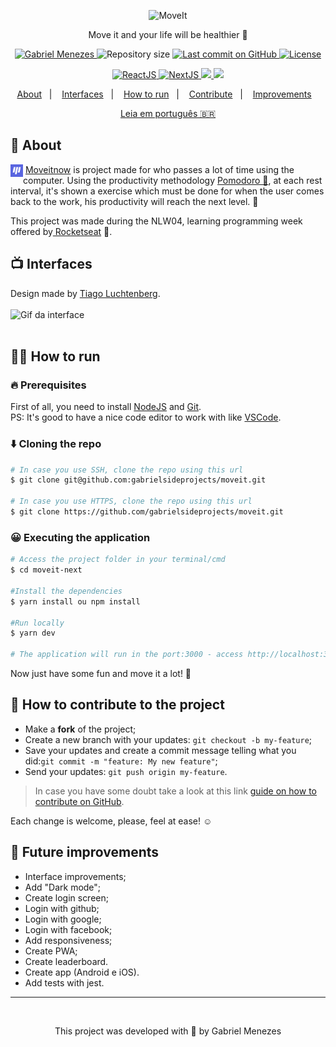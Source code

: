 <p align="center">
   <img src="https://raw.githubusercontent.com/tavareshenrique/moveit-nlw/0b786b8b8a18788f7d854a176a26e9ccc3d5f28a/public/logo.svg" alt="MoveIt" width="280"/>
</p>
<p align="center">
  Move it and your life will be healthier 💜
</p>
<p align="center">
   <a href="https://www.linkedin.com/in/gabrielmenezesdev/">
      <img alt="Gabriel Menezes" src="https://img.shields.io/badge/-Gabriel Menezes-4e5acf?style=flat&logo=Linkedin&logoColor=black" />
   </a>
 <img alt="Repository size" src="https://img.shields.io/github/repo-size/gabrielsideprojects/moveit?color=4e5acf">

  <a aria-label="Last Commit" href="https://github.com/gabrielsideprojects/moveit/commits/master">
    <img alt="Last commit on GitHub" src="https://img.shields.io/github/last-commit/gabrielsideprojects/moveit?color=4e5acf">
  <img alt="License" src="https://img.shields.io/badge/license-MIT-4e5acf">
  </a>
</p>
<p align="center"> 
  <a target="_blank" href="https://reactjs.org/">
    <img alt="ReactJS" src="https://img.shields.io/static/v1?color=blue&label=React&message=JS&?style=plastic&logo=React">
  </a>
  <a target="_blank" href="https://nextjs.org/">
    <img alt="NextJS" src="https://img.shields.io/static/v1?color=white&label=Next&message=JS&?style=plastic&logo=Next.js">
  </a> 
  <a target="_blank" href="https://www.typescriptlang.org">
    <img src="https://img.shields.io/static/v1?color=blue&label=Typescript&message=TS&?style=plastic&logo=Typescript">
  </a>   
  <a target="_blank" href="https://developer.mozilla.org/pt-BR/docs/Web/JavaScript">
    <img src="https://img.shields.io/static/v1?color=yellow&label=Javascript&message=JS&?style=plastic&logo=Javascript">
  </a>  
</p>
<p align="center">
  <a href="#-about">About</a>&nbsp;&nbsp;&nbsp;|&nbsp;&nbsp;&nbsp;
  <a href="#-interfaces">Interfaces</a>&nbsp;&nbsp;&nbsp;|&nbsp;&nbsp;&nbsp;
  <a href="#-how-to-run">How to run</a>&nbsp;&nbsp;&nbsp;|&nbsp;&nbsp;&nbsp;
  <a href="#-how-to-contribute-to-the-project">Contribute</a>&nbsp;&nbsp;&nbsp;|&nbsp;&nbsp;&nbsp;
  <a href="#-future-improvements">Improvements</a>&nbsp;&nbsp;&nbsp;
</p>
<p align="center"><a target="_blank" href="./README.md">Leia em português 🇧🇷 </a></p>

## 🧠  **About**
<p>
<img src="./public/favicon.png" alt="favicon" width="20" style="float:left;"/>
  &nbsp;<a target="_blank" href="https://moveitnow-phi.vercel.app">Moveitnow</a> is project made for who passes a lot of time using the computer. Using the productivity methodology <a target="_blank" href="https://www.youtube.com/watch?v=mNBmG24djoY">Pomodoro 🍅</a>, at each rest interval, it's shown a exercise which must be done for when the user comes back to the work, his productivity will reach the next level. 🚀

  This project was made during the NLW04, learning programming week offered by<a target="_blank" href="https://rocketseat.com.br"> Rocketseat</a> 💜.
</p>

## 📺 **Interfaces** 
Design made by [Tiago Luchtenberg](https://www.instagram.com/tiagoluchtenberg/).<br/><br/>
![Gif da interface](https://media.giphy.com/media/C1LgSBW32XJZk8yKYj/giphy.gif)
<br/>
<br/>

## 👨‍💻 **How to run**

### 🔥 Prerequisites
First of all, you need to install [NodeJS](https://nodejs.org/en/) and [Git](https://git-scm.com).<br/>
PS: It's good to have a nice code editor to work with like [VSCode](https://code.visualstudio.com).

### ⬇️ Cloning the repo
```bash
# In case you use SSH, clone the repo using this url
$ git clone git@github.com:gabrielsideprojects/moveit.git

# In case you use HTTPS, clone the repo using this url
$ git clone https://github.com/gabrielsideprojects/moveit.git

```

### 😀 Executing the application

```bash
# Access the project folder in your terminal/cmd
$ cd moveit-next

#Install the dependencies
$ yarn install ou npm install

#Run locally
$ yarn dev

# The application will run in the port:3000 - access http://localhost:3000 in the browser you desire.
```
Now just have some fun and move it a lot! 🚀

## 🤔 How to contribute to the project

- Make a **fork** of the project;
- Create a new branch with your updates: `git checkout -b my-feature`;
- Save your updates and create a commit message telling what you did:`git commit -m "feature: My new feature"`;
- Send your updates: `git push origin my-feature`.

> In case you have some doubt take a look at this link [guide on how to contribute on GitHub](https://github.com/firstcontributions/first-contributions).

Each change is welcome, please, feel at ease! ☺

## 🚀 Future improvements

- Interface improvements;
- Add "Dark mode";
- Create login screen;
- Login with github;
- Login with google;
- Login with facebook;
- Add responsiveness;
- Create PWA;
- Create leaderboard.
- Create app (Android e iOS).
- Add tests with jest.
- -------------
<br/>
<p align="center"> This project was developed with 💜 by Gabriel Menezes</p>













